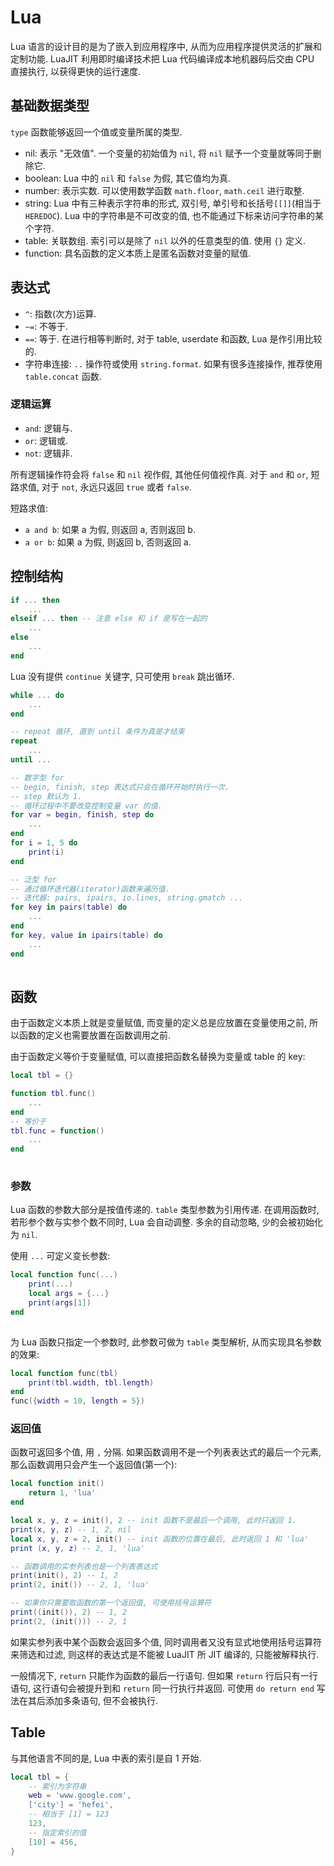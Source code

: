 # Lua
Lua 语言的设计目的是为了嵌入到应用程序中, 从而为应用程序提供灵活的扩展和定制功能.
LuaJIT 利用即时编译技术把 Lua 代码编译成本地机器码后交由 CPU 直接执行, 以获得更快的运行速度.

## 基础数据类型
`type` 函数能够返回一个值或变量所属的类型.

* nil: 表示 "无效值". 一个变量的初始值为 `nil`, 将 `nil` 赋予一个变量就等同于删除它.
* boolean: Lua 中的 `nil` 和 `false` 为假, 其它值均为真.
* number: 表示实数. 可以使用数学函数 `math.floor`, `math.ceil` 进行取整.
* string: Lua 中有三种表示字符串的形式, 双引号, 单引号和长括号`[[]]`(相当于 `HEREDOC`). Lua 中的字符串是不可改变的值, 也不能通过下标来访问字符串的某个字符.
* table: 关联数组. 索引可以是除了 `nil` 以外的任意类型的值. 使用 `{}` 定义.
* function: 具名函数的定义本质上是匿名函数对变量的赋值.

## 表达式
* `^`: 指数(次方)运算.
* `~=`: 不等于.
* `==`: 等于. 在进行相等判断时, 对于 table, userdate 和函数, Lua 是作引用比较的.
* 字符串连接: `..` 操作符或使用 `string.format`. 如果有很多连接操作, 推荐使用 `table.concat` 函数.


### 逻辑运算

* `and`: 逻辑与.
* `or`: 逻辑或.
* `not`: 逻辑非.

所有逻辑操作符会将 `false` 和 `nil` 视作假, 其他任何值视作真. 对于 `and` 和 `or`, 短路求值, 对于 `not`, 永远只返回 `true` 或者 `false`.

短路求值: 
* `a and b`: 如果 a 为假, 则返回 a, 否则返回 b.
* `a or b`: 如果 a 为假, 则返回 b, 否则返回 a.

## 控制结构

```lua
if ... then
    ...
elseif ... then -- 注意 else 和 if 是写在一起的
    ...
else
    ...
end

```

Lua 没有提供 `continue` 关键字, 只可使用 `break` 跳出循环.

```lua
while ... do
    ...
end    

-- repeat 循环, 直到 until 条件为真是才结束
repeat
    ...
until ...

-- 数字型 for
-- begin, finish, step 表达式只会在循环开始时执行一次.
-- step 默认为 1.
-- 循环过程中不要改变控制变量 var 的值.
for var = begin, finish, step do
    ...
end
for i = 1, 5 do
    print(i)
end    

-- 泛型 for
-- 通过循环迭代器(iterator)函数来遍历值.
-- 迭代器: pairs, ipairs, io.lines, string.gmatch ...
for key in pairs(table) do
    ...
end
for key, value in ipairs(table) do
    ...
end    
    
```

## 函数
由于函数定义本质上就是变量赋值, 而变量的定义总是应放置在变量使用之前, 所以函数的定义也需要放置在函数调用之前.

由于函数定义等价于变量赋值, 可以直接把函数名替换为变量或 table 的 key: 
```lua
local tbl = {}

function tbl.func()
    ...
end
-- 等价于
tbl.func = function()
    ...
end    
    
```

### 参数

Lua 函数的参数大部分是按值传递的. `table` 类型参数为引用传递.
在调用函数时, 若形参个数与实参个数不同时, Lua 会自动调整. 多余的自动忽略, 少的会被初始化为 `nil`.

使用 `...` 可定义变长参数:

```lua
local function func(...)
    print(...)
    local args = {...}
    print(args[1])
end
    
```

为 Lua 函数只指定一个参数时, 此参数可做为 `table` 类型解析, 从而实现具名参数的效果:

```lua
local function func(tbl)
    print(tbl.width, tbl.length)
end
func({width = 10, length = 5})
```

### 返回值
函数可返回多个值, 用 `,` 分隔.
如果函数调用不是一个列表表达式的最后一个元素, 那么函数调用只会产生一个返回值(第一个):
```lua
local function init()
    return 1, 'lua'
end

local x, y, z = init(), 2 -- init 函数不是最后一个调用, 此时只返回 1.
print(x, y, z) -- 1, 2, nil
local x, y, z = 2, init() -- init 函数的位置在最后, 此时返回 1 和 'lua'
print (x, y, z) -- 2, 1, 'lua'

-- 函数调用的实参列表也是一个列表表达式
print(init(), 2) -- 1, 2
print(2, init()) -- 2, 1, 'lua'

-- 如果你只需要取函数的第一个返回值, 可使用括号运算符
print((init()), 2) -- 1, 2
print(2, (init())) -- 2, 1
```
如果实参列表中某个函数会返回多个值, 同时调用者又没有显式地使用括号运算符来筛选和过滤, 则这样的表达式是不能被 LuaJIT 所 JIT 编译的, 只能被解释执行.

一般情况下, `return` 只能作为函数的最后一行语句. 但如果 `return` 行后只有一行语句, 这行语句会被提升到和 `return` 同一行执行并返回.
可使用 `do return end` 写法在其后添加多条语句, 但不会被执行.



## Table
与其他语言不同的是, Lua 中表的索引是自 1 开始.

```lua
local tbl = {
    -- 索引为字符串
    web = 'www.google.com',
    ['city'] = 'hefei',
    -- 相当于 [1] = 123
    123,
    -- 指定索引的值
    [10] = 456,
}

```